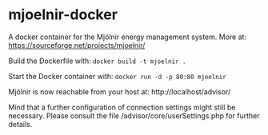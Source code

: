 # mjoelnir-docker
A docker container for the Mjölnir energy management system.
More at: https://sourceforge.net/projects/mjoelnir/

Build the Dockerfile with: 
```docker build -t mjoelnir .```

Start the Docker container with:
```docker run -d -p 80:80 mjoelnir```

Mjölnir is now reachable from your host at: http://localhost/advisor/

Mind that a further configuration of connection settings might still be necessary.
Please consult the file /advisor/core/userSettings.php for further details.
